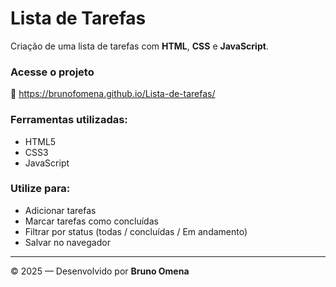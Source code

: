 # Lista de Tarefas

Criação de uma lista de tarefas com **HTML**, **CSS** e **JavaScript**.

### Acesse o projeto

🔗 https://brunofomena.github.io/Lista-de-tarefas/

### Ferramentas utilizadas:

- HTML5
- CSS3
- JavaScript

### Utilize para:

- Adicionar tarefas
- Marcar tarefas como concluídas
- Filtrar por status (todas / concluídas / Em andamento)
- Salvar no navegador

---

© 2025 — Desenvolvido por **Bruno Omena**
